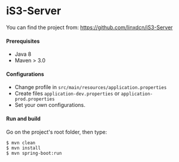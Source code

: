 # iS3-Server

You can find the project from: https://github.com/linxdcn/iS3-Server

#### Prerequisites

- Java 8
- Maven > 3.0

#### Configurations

- Change profile in `src/main/resources/application.properties`
- Create files `application-dev.properties` or `application-prod.properties`
- Set your own configurations.

#### Run and build

Go on the project's root folder, then type:

    $ mvn clean
    $ mvn install
    $ mvn spring-boot:run